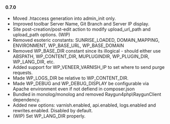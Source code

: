 #### 0.7.0
* Moved .htaccess generation into admin_init only.
* Improved toolbar Server Name, Git Branch and Server IP display.
* Site post-creation/post-edit action to modify upload_url_path and upload_path options. (WIP)
* Removed esoteric constants: SUNRISE_LOADED, DOMAIN_MAPPING, ENVIRONMENT, WP_BASE_URL, WP_BASE_DOMAIN
* Removed WP_BASE_DIR constant since its illogical - should either use ABSPATH, WP_CONTENT_DIR, MUPLUGINDIR, WP_PLUGIN_DIR, WP_LANG_DIR, etc.
* Added support for WP_VENEER_VARNISH_IP to set where to send purge requests.
* Made WP_LOGS_DIR be relative to WP_CONTENT_DIR.
* Made WP_DEBUG and WP_DEBUG_DISPLAY be configurable via Apache environment even if not defiend in composer.json
* Bundled in monolog/monolog and removed Raygun4php\RaygunClient dependency.
* Added new options: varnish.enabled, api.enabled, logs.enabled and rewrites.enabled. Disabled by default.
* (WIP) Set WP_LANG_DIR properly.